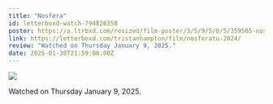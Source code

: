 ```yaml
---
title: "Nosfera"
id: letterboxd-watch-794826358
poster: https://a.ltrbxd.com/resized/film-poster/3/5/9/5/0/5/359505-nosferatu-2024-0-600-0-900-crop.jpg?v=a12d4ad648
link: https://letterboxd.com/tristanhampton/film/nosferatu-2024/
review: "Watched on Thursday January 9, 2025."
date: 2025-01-30T21:59:06:00Z
---
```

 <p><img src="https://a.ltrbxd.com/resized/film-poster/3/5/9/5/0/5/359505-nosferatu-2024-0-600-0-900-crop.jpg?v=a12d4ad648"/></p> <p>Watched on Thursday January 9, 2025.</p>